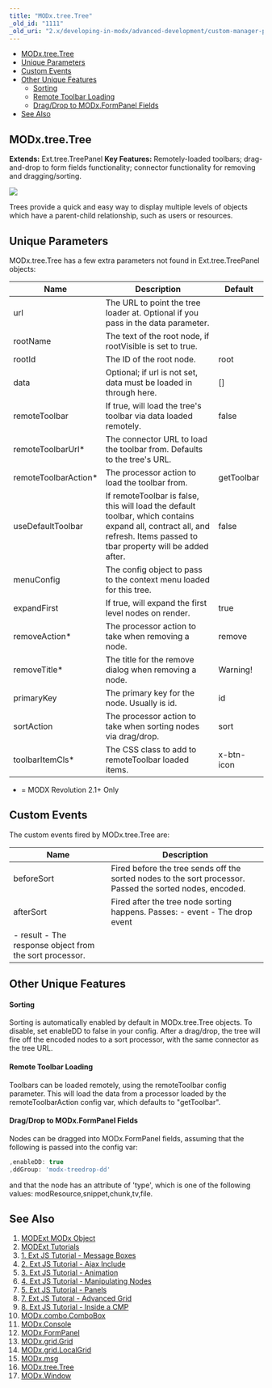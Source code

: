 ```yaml
---
title: "MODx.tree.Tree"
_old_id: "1111"
_old_uri: "2.x/developing-in-modx/advanced-development/custom-manager-pages/modext/modx.tree.tree"
---
```


- [MODx.tree.Tree](#modxtreetree)
- [Unique Parameters](#unique-parameters)
- [Custom Events](#custom-events)
- [Other Unique Features](#other-unique-features)
    - [Sorting](#sorting)
    - [Remote Toolbar Loading](#remote-toolbar-loading)
    - [Drag/Drop to MODx.FormPanel Fields](#dragdrop-to-modxformpanel-fields)
- [See Also](#see-also)



## MODx.tree.Tree

**Extends:** Ext.tree.TreePanel 
**Key Features:** Remotely-loaded toolbars; drag-and-drop to form fields functionality; connector functionality for removing and dragging/sorting.

![](/download/attachments/18678081/modext_tree.png?version=1&modificationDate=1250518279000)

Trees provide a quick and easy way to display multiple levels of objects which have a parent-child relationship, such as users or resources.

## Unique Parameters

MODx.tree.Tree has a few extra parameters not found in Ext.tree.TreePanel objects:

| Name                  | Description                                                                                                                                                             | Default    |
| --------------------- | ----------------------------------------------------------------------------------------------------------------------------------------------------------------------- | ---------- |
| url                   | The URL to point the tree loader at. Optional if you pass in the data parameter.                                                                                        |            |
| rootName              | The text of the root node, if rootVisible is set to true.                                                                                                               |            |
| rootId                | The ID of the root node.                                                                                                                                                | root       |
| data                  | Optional; if url is not set, data must be loaded in through here.                                                                                                       | \[\]       |
| remoteToolbar         | If true, will load the tree's toolbar via data loaded remotely.                                                                                                         | false      |
| remoteToolbarUrl\*    | The connector URL to load the toolbar from. Defaults to the tree's URL.                                                                                                 |            |
| remoteToolbarAction\* | The processor action to load the toolbar from.                                                                                                                          | getToolbar |
| useDefaultToolbar     | If remoteToolbar is false, this will load the default toolbar, which contains expand all, contract all, and refresh. Items passed to tbar property will be added after. | false      |
| menuConfig            | The config object to pass to the context menu loaded for this tree.                                                                                                     |            |
| expandFirst           | If true, will expand the first level nodes on render.                                                                                                                   | true       |
| removeAction\*        | The processor action to take when removing a node.                                                                                                                      | remove     |
| removeTitle\*         | The title for the remove dialog when removing a node.                                                                                                                   | Warning!   |
| primaryKey            | The primary key for the node. Usually is id.                                                                                                                            | id         |
| sortAction            | The processor action to take when sorting nodes via drag/drop.                                                                                                          | sort       |
| toolbarItemCls\*      | The CSS class to add to remoteToolbar loaded items.                                                                                                                     | x-btn-icon |

- = MODX Revolution 2.1+ Only

## Custom Events

The custom events fired by MODx.tree.Tree are:

| Name                                                    | Description                                                                                               |
| ------------------------------------------------------- | --------------------------------------------------------------------------------------------------------- |
| beforeSort                                              | Fired before the tree sends off the sorted nodes to the sort processor. Passed the sorted nodes, encoded. |
| afterSort                                               | Fired after the tree node sorting happens. Passes: - event - The drop event                               |
| - result - The response object from the sort processor. |

## Other Unique Features

#### Sorting

Sorting is automatically enabled by default in MODx.tree.Tree objects. To disable, set enableDD to false in your config. After a drag/drop, the tree will fire off the encoded nodes to a sort processor, with the same connector as the tree URL.

#### Remote Toolbar Loading

Toolbars can be loaded remotely, using the remoteToolbar config parameter. This will load the data from a processor loaded by the remoteToolbarAction config var, which defaults to "getToolbar".

#### Drag/Drop to MODx.FormPanel Fields

Nodes can be dragged into MODx.FormPanel fields, assuming that the following is passed into the config var:

``` javascript 
,enableDD: true
,ddGroup: 'modx-treedrop-dd'
```

and that the node has an attribute of 'type', which is one of the following values: modResource,snippet,chunk,tv,file.

## See Also

1. [MODExt MODx Object](developing-in-modx/advanced-development/custom-manager-pages/modext/modext-modx-object)
2. [MODExt Tutorials](developing-in-modx/advanced-development/custom-manager-pages/modext/modext-tutorials)
  1. [1. Ext JS Tutorial - Message Boxes](developing-in-modx/advanced-development/custom-manager-pages/modext/modext-tutorials/1.-ext-js-tutorial-message-boxes)
  2. [2. Ext JS Tutorial - Ajax Include](developing-in-modx/advanced-development/custom-manager-pages/modext/modext-tutorials/2.-ext-js-tutorial-ajax-include)
  3. [3. Ext JS Tutorial - Animation](developing-in-modx/advanced-development/custom-manager-pages/modext/modext-tutorials/3.-ext-js-tutorial-animation)
  4. [4. Ext JS Tutorial - Manipulating Nodes](developing-in-modx/advanced-development/custom-manager-pages/modext/modext-tutorials/4.-ext-js-tutorial-manipulating-nodes)
  5. [5. Ext JS Tutorial - Panels](developing-in-modx/advanced-development/custom-manager-pages/modext/modext-tutorials/5.-ext-js-tutorial-panels)
  6. [7. Ext JS Tutoral - Advanced Grid](developing-in-modx/advanced-development/custom-manager-pages/modext/modext-tutorials/7.-ext-js-tutoral-advanced-grid)
  7. [8. Ext JS Tutorial - Inside a CMP](developing-in-modx/advanced-development/custom-manager-pages/modext/modext-tutorials/8.-ext-js-tutorial-inside-a-cmp)
3. [MODx.combo.ComboBox](developing-in-modx/advanced-development/custom-manager-pages/modext/modx.combo.combobox)
4. [MODx.Console](developing-in-modx/advanced-development/custom-manager-pages/modext/modx.console)
5. [MODx.FormPanel](developing-in-modx/advanced-development/custom-manager-pages/modext/modx.formpanel)
6. [MODx.grid.Grid](developing-in-modx/advanced-development/custom-manager-pages/modext/modx.grid.grid)
7. [MODx.grid.LocalGrid](developing-in-modx/advanced-development/custom-manager-pages/modext/modx.grid.localgrid)
8. [MODx.msg](developing-in-modx/advanced-development/custom-manager-pages/modext/modx.msg)
9. [MODx.tree.Tree](developing-in-modx/advanced-development/custom-manager-pages/modext/modx.tree.tree)
10. [MODx.Window](developing-in-modx/advanced-development/custom-manager-pages/modext/modx.window)